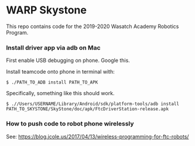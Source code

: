 # WARP Skystone

This repo contains code for the 2019-2020 Wasatch Academy Robotics Program.


### Install driver app via adb on Mac

First enable USB debugging on phone. Google this.

Install teamcode onto phone in terminal with:

```shell script
$ ./PATH_TO_ADB install PATH_TO_APK
```
Specifically, something like this should work.
```shell script
$ .//Users/USERNAME/Library/Android/sdk/platform-tools/adb install PATH_TO_SKYSTONE/SkyStone/doc/apk/FtcDriverStation-release.apk
```


### How to push code to robot phone wirelessly

See: https://blog.jcole.us/2017/04/13/wireless-programming-for-ftc-robots/
